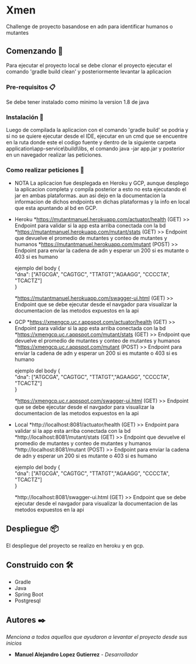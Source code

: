 # Xmen

Challenge de proyecto basandose en adn para identificar humanos o mutantes

## Comenzando 🚀

Para ejecutar el proyecto local se debe clonar el proyecto ejecutar el comando 'gradle build clean' y posteriormente levantar la aplicacion

### Pre-requisitos 📋

Se debe tener instalado como minimo la version 1.8 de java


### Instalación 🔧

Luego de compilada la aplicacion con el comando 'gradle build' se podria y si no se quiere ejecutar desde el IDE, ejecutar en un cmd 
que se encuentre en la ruta donde este el codigo fuente y dentro de la siguiente carpeta application\app-service\build\libs, el comando
java -jar app.jar y posterior en un navegador realizar las peticiones.

### Como realizar peticiones 🚀

* NOTA
	La aplicacion fue desplegada en Heroku y GCP, aunque desplego la aplicacion completa y compila posterior a esto no esta ejecutando el jar en ambas plataformas.
	aun asi dejo en la documentacion la informacion de dichos endpoints en dichas plataformas y la info en local que esta apuntando al bd en GCP.

* Heroku
	*https://mutantmanuel.herokuapp.com/actuator/health (GET)  >> Endpoint para validar si la app esta arriba conectada con la bd
	*https://mutantmanuel.herokuapp.com/mutant/stats    (GET)  >> Endpoint que devuelve el promedio de mutantes y conteo de mutantes y humanos
	*https://mutantmanuel.herokuapp.com/mutant 		   (POST) >> Endpoint para enviar la cadena de adn y esperar un 200 si es mutante o 403 si es humano
	
	ejemplo del body
	{       
    "dna": ["ATGCGA", "CAGTGC", "TTATGT","AGAAGG", "CCCCTA", "TCACTZ"]    
	}
	
	*https://mutantmanuel.herokuapp.com/swagger-ui.html (GET)  >> Endpoint que se debe ejecutar desde el navgador para visualizar la documentacion de las metodos expuestos en la api
	
* GCP
	*https://xmengcp.uc.r.appspot.com/actuator/health (GET)  >> Endpoint para validar si la app esta arriba conectada con la bd
	*https://xmengcp.uc.r.appspot.com/mutant/stats    (GET)  >> Endpoint que devuelve el promedio de mutantes y conteo de mutantes y humanos
	*https://xmengcp.uc.r.appspot.com/mutant 		   (POST) >> Endpoint para enviar la cadena de adn y esperar un 200 si es mutante o 403 si es humano
	
	ejemplo del body
	{       
    "dna": ["ATGCGA", "CAGTGC", "TTATGT","AGAAGG", "CCCCTA", "TCACTZ"]    
	}
	
	*https://xmengcp.uc.r.appspot.com/swagger-ui.html (GET)  >> Endpoint que se debe ejecutar desde el navgador para visualizar la documentacion de las metodos expuestos en la api

* Local
	*http://localhost:8081/actuator/health (GET)  >> Endpoint para validar si la app esta arriba conectada con la bd
	*http://localhost:8081/mutant/stats    (GET)  >> Endpoint que devuelve el promedio de mutantes y conteo de mutantes y humanos
	*http://localhost:8081/mutant 		   (POST) >> Endpoint para enviar la cadena de adn y esperar un 200 si es mutante o 403 si es humano
	
	ejemplo del body
	{       
    "dna": ["ATGCGA", "CAGTGC", "TTATGT","AGAAGG", "CCCCTA", "TCACTZ"]    
	}
	
	*http://localhost:8081/swagger-ui.html (GET)  >> Endpoint que se debe ejecutar desde el navgador para visualizar la documentacion de las metodos expuestos en la api


## Despliegue 📦

El despliegue del proyecto se realizo en heroku y en gcp.

## Construido con 🛠️

* Gradle
* Java 
* Spring Boot
* Postgresql

## Autores ✒️

_Menciona a todos aquellos que ayudaron a levantar el proyecto desde sus inicios_

* **Manuel Alejandro Lopez Gutierrez** - *Desarrollador* 

